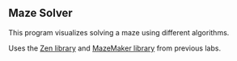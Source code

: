 ## Maze Solver

This program visualizes solving a maze using different algorithms.

Uses the [Zen library](https://github.com/cs125-illinois/zen) and [MazeMaker library](https://github.com/cs125-illinois/mazemaker) from previous labs.
